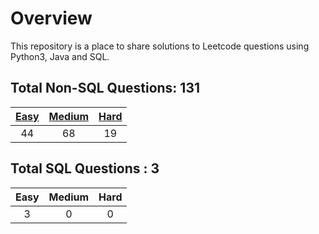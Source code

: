 # Overview

This repository is a place to share solutions to Leetcode questions using Python3, Java and SQL.


## Total Non-SQL Questions: 131

| [Easy](https://github.com/ezryn-zaharoff/leetcode-solutions/tree/master/01-easy) | [Medium](https://github.com/ezryn-zaharoff/leetcode-solutions/tree/master/02-medium) | [Hard](https://github.com/ezryn-zaharoff/leetcode-solutions/tree/master/03-hard) |
|:----:|:------:|:----:|
|  44  |   68   |  19  |


## Total SQL Questions : 3

| Easy | Medium | Hard |
|:----:|:------:|:----:|
|   3  |    0   |   0  |
